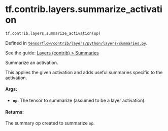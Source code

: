 <div itemscope itemtype="http://developers.google.com/ReferenceObject">
<meta itemprop="name" content="tf.contrib.layers.summarize_activation" />
</div>

# tf.contrib.layers.summarize_activation

``` python
tf.contrib.layers.summarize_activation(op)
```



Defined in [`tensorflow/contrib/layers/python/layers/summaries.py`](https://www.tensorflow.org/code/tensorflow/contrib/layers/python/layers/summaries.py).

See the guide: [Layers (contrib) > Summaries](../../../../../api_guides/python/contrib.layers.md#Summaries)

Summarize an activation.

This applies the given activation and adds useful summaries specific to the
activation.

#### Args:

* <b>`op`</b>: The tensor to summarize (assumed to be a layer activation).

#### Returns:

The summary op created to summarize `op`.